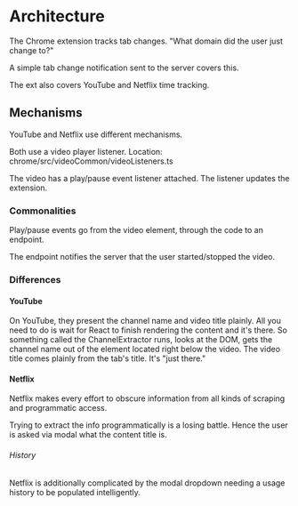 # Architecture

The Chrome extension tracks tab changes. "What domain did the user just change to?"

A simple tab change notification sent to the server covers this.

The ext also covers YouTube and Netflix time tracking.

## Mechanisms

YouTube and Netflix use different mechanisms.

Both use a video player listener. Location: chrome/src/videoCommon/videoListeners.ts

The video has a play/pause event listener attached. The listener updates the extension.

### Commonalities

Play/pause events go from the video element, through the code to an endpoint.

The endpoint notifies the server that the user started/stopped the video.

### Differences

#### YouTube

On YouTube, they present the channel name and video title plainly. All you need to do is wait for React to finish rendering the content and it's there.
So something called the ChannelExtractor runs, looks at the DOM, gets the channel name out of the element located right below the video.
The video title comes plainly from the tab's title. It's "just there."

#### Netflix

Netflix makes every effort to obscure information from all kinds of scraping and programmatic access.

Trying to extract the info programmatically is a losing battle. Hence the user is asked via modal what the content title is.

###### History

Netflix is additionally complicated by the modal dropdown needing a usage history to be populated intelligently.

